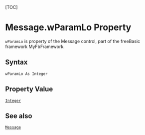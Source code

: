 [TOC]
# Message.wParamLo Property

`wParamLo` is property of the Message control, part of the freeBasic framework MyFbFramework.
## Syntax
```freeBasic
wParamLo As Integer
```
## Property Value
[`Integer`]("https://www.freebasic.net/wiki/KeyPgInteger")
## See also
[`Message`](Message.md)
